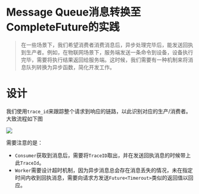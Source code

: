 # Message Queue消息转换至CompleteFuture的实践
>在一些场景下，我们希望消费者消费消息后，异步处理完毕后，能发送回执到生产者。例如，在物联网场景下，服务端发送一条命令到设备，设备执行完毕，需要将执行结果返回给服务端。这时候，我们需要有一种机制来将消息队列转换为异步函数，简化开发工作。

# 设计

我们使用`trace_id`来跟踪整个请求到响应的链路，以此识别对应的生产/消费者。大致流程如下图

![](https://i.loli.net/2021/02/02/4ABrdshSkp6aHuM.png)

需要注意的是：

- `Consumer`获取到消息后，需要将`TraceID`取出，并在发送回执消息的时候带上此`TraceId`。
- `Worker`需要设计超时机制，因为异步消息总会存在消息丢失的情况，未在指定时间内收到回执消息，需要向请求方发送`Future<Timerout>`类似的返回值以回应。